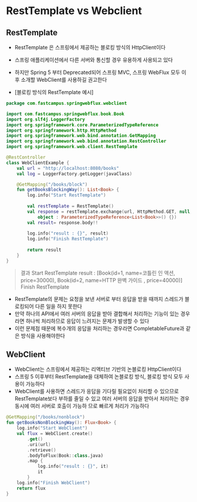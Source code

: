 # RestTemplate vs Webclient

## RestTemplate

- RestTemplate 은 스프링에서 제공하는 블로킹 방식의 HttpClient이다
- 스프링 애플리케이션에서 다른 서버와 통신할 경우 유용하게 사용되고 있다
- 하지만 Spring 5 부터 Deprecated되어 스프링 MVC, 스프링 WebFlux 모두 이후 소개할 WebClient를 사용하길 권고한다

- [블로킹 방식의 RestTemplate 예시]
```kotlin
package com.fastcampus.springwebflux.webclient

import com.fastcampus.springwebflux.book.Book
import org.slf4j.LoggerFactory
import org.springframework.core.ParameterizedTypeReference
import org.springframework.http.HttpMethod
import org.springframework.web.bind.annotation.GetMapping
import org.springframework.web.bind.annotation.RestController
import org.springframework.web.client.RestTemplate

@RestController
class WebClientExample {
    val url = "http://localhost:8080/books"
    val log = LoggerFactory.getLogger(javaClass)

    @GetMapping("/books/block")
    fun getBooksBlockingWay(): List<Book> {
        log.info("Start RestTemplate")
        
        val restTemplate = RestTemplate()
        val response = restTemplate.exchange(url, HttpMethod.GET, null,
            object : ParameterizedTypeReference<List<Book>>() {})
        val result= response.body!!
        
        log.info("result : {}", result)
        log.info("Finish RestTemplate")
        
        return result
    }
}
```

> 결과
> Start RestTemplate
> result : [Book(id=1, name=코틀린 인 액션, price=30000), Book(id=2, name=HTTP 완벽 가이드 , price=40000)]
> Finish RestTemplate

- RestTemplate의 문제는 요청을 보낸 서버로 부터 응답을 받을 때까지 스레드가 블로킹되어 다른 일을 하지 못한다
- 만약 하나의 API에서 여러 서버의 응답을 받아 결합해서 처리하는 기능이 있는 경우라면 하나씩 처리하므로 응답이 느려지는 문제가 발생할 수 있다
- 이런 문제점 때문에 복수개의 응답을 처리하는 경우라면 CompletableFuture과 같은 방식을 사용해야한다

## WebClient

- WebClient는 스프링에서 제공하는 리액티브 기반의 논블로킹 HttpClient이다
- 스프링 5 이후부터 RestTemplate을 대체하여 논블로킹 방식, 블로킹 방식 모두 사용이 가능하다
- WebClient를 사용하면 스레드가 응답을 기다릴 필요없이 처리할 수 있으므로 RestTemplate보다 부하를 줄일 수 있고 여러 서버의 응답을 받아서 처리하는 경우 동시에 여러 서버로 호출이 가능하 므로 빠르게 처리가 가능하다

```kotlin
@GetMapping("/books/nonblock")
fun getBooksNonBlockingWay(): Flux<Book> {
    log.info("Start WebClient")
    val flux = WebClient.create()
        .get()
        .uri(url)
        .retrieve()
        .bodyToFlux(Book::class.java)
        .map {
            log.info("result : {}", it)
            it
        }
    log.info("Finish WebClient")
    return flux
}
```

